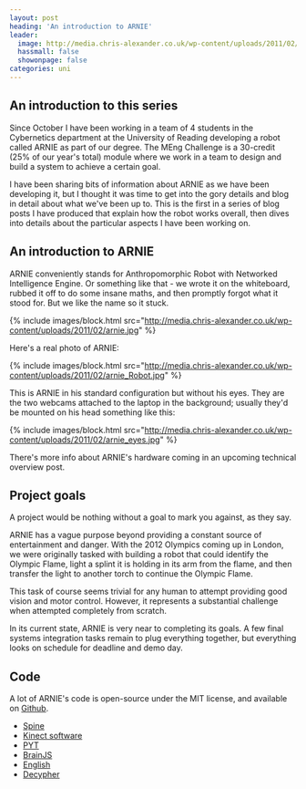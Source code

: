 ```yaml
---
layout: post
heading: 'An introduction to ARNIE'
leader:
  image: http://media.chris-alexander.co.uk/wp-content/uploads/2011/02/arnie.jpg
  hassmall: false
  showonpage: false
categories: uni
---
```


## An introduction to this series

Since October I have been working in a team of 4 students in the Cybernetics department at the University of Reading developing a robot called ARNIE as part of our degree. The MEng Challenge is a 30-credit (25% of our year's total) module where we work in a team to design and build a system to achieve a certain goal.

I have been sharing bits of information about ARNIE as we have been developing it, but I thought it was time to get into the gory details and blog in detail about what we've been up to. This is the first in a series of blog posts I have produced that explain how the robot works overall, then dives into details about the particular aspects I have been working on.

## An introduction to ARNIE

ARNIE conveniently stands for Anthropomorphic Robot with Networked Intelligence Engine. Or something like that - we wrote it on the whiteboard, rubbed it off to do some insane maths, and then promptly forgot what it stood for. But we like the name so it stuck.

{% include images/block.html src="http://media.chris-alexander.co.uk/wp-content/uploads/2011/02/arnie.jpg" %}

Here's a real photo of ARNIE:

{% include images/block.html src="http://media.chris-alexander.co.uk/wp-content/uploads/2011/02/arnie_Robot.jpg" %}

This is ARNIE in his standard configuration but without his eyes. They are the two webcams attached to the laptop in the background; usually they'd be mounted on his head something like this:

{% include images/block.html src="http://media.chris-alexander.co.uk/wp-content/uploads/2011/02/arnie_eyes.jpg" %}

There's more info about ARNIE's hardware coming in an upcoming technical overview post.

## Project goals

A project would be nothing without a goal to mark you against, as they say.

ARNIE has a vague purpose beyond providing a constant source of entertainment and danger. With the 2012 Olympics coming up in London, we were originally tasked with building a robot that could identify the Olympic Flame, light a splint it is holding in its arm from the flame, and then transfer the light to another torch to continue the Olympic Flame.

This task of course seems trivial for any human to attempt providing good vision and motor control. However, it represents a substantial challenge when attempted completely from scratch.

In its current state, ARNIE is very near to completing its goals. A few final systems integration tasks remain to plug everything together, but everything looks on schedule for deadline and demo day.

## Code

A lot of ARNIE's code is open-source under the MIT license, and available on [Github](https://github.com/arnie-robot).

* [Spine](https://github.com/arnie-robot/Spine)
* [Kinect software](https://github.com/chrisalexander/libfreenect)
* [PYT](https://github.com/arnie-robot/PYT)
* [BrainJS](https://github.com/arnie-robot/BrainJS)
* [English](https://github.com/arnie-robot/English)
* [Decypher](https://github.com/arnie-robot/Decypher)
